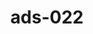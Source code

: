 ---
categories:
- ads_category-11
- ads_category-20
- ads_category-13
tags:
- ads_tag-6
- ads_tag-16
- ads_tag-20
- ads_tag-15
title: ads-022
---